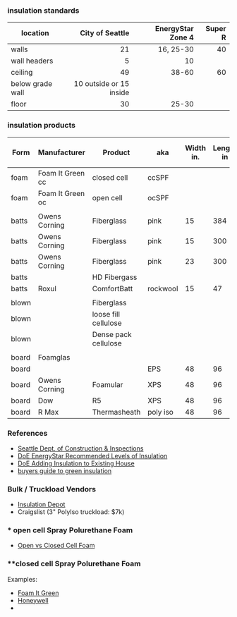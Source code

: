 
### insulation standards

| location | City of Seattle | EnergyStar Zone 4 | Super R |
| -------- | -------: | --------: | --------: |
| walls    | 21      | 16, 25-30 | 40 |  |
| wall headers       | 5     | 10 |  |
| ceiling  | 49      | 38-60 | 60 |  |
| below grade wall | 10 outside or 15 inside | |
| floor    | 30      | 25-30 |   |

### insulation products

| Form  | Manufacturer     | Product              | aka      | Width in. | Length in | Depth In. | R value | R / in | Coverage sf. | cubic feet | Price | Cost / cf | Cost / R / in | 
|-------|------------------|----------------------|----------|-----------|-----------|-----------|---------|--------|--------------|------------|-------|-----------|---------------| 
| foam  | Foam It Green cc | closed cell          | ccSPF    |           |           | 1         |         | 6.5    | 1200         | 100        | $1429 | $14.3     | $2.2          | 
| foam  | Foam It Green oc | open cell            | ocSPF    |           |           | 1         |         | 3.5    | 1202         | 100        | $749  | $7.5      | $2.1          | 
|       |                  |                      |          |           |           |           |         |        |              |            |       |           |               | 
| batts | Owens Corning    | Fiberglass           | pink     | 15        | 384       | 3.5       | 13      | 3.7    | 40           | 12         | $15   | $1.3      | $0.3          | 
| batts | Owens Corning    | Fiberglass           | pink     | 15        | 300       | 9         | 30      | 3.3    | 31           | 23         | $20   | $0.8      | $0.2          | 
| batts | Owens Corning    | Fiberglass           | pink     | 23        | 300       | 9         | 30      | 3.3    | 48           | 36         | $56   | $1.6      | $0.5          | 
| batts |                  | HD Fibergass         |          |           |           |           |         | 4.3    |              |            |       |           |               | 
| batts | Roxul            | ComfortBatt          | rockwool | 15        | 47        | 3.5       | 15      | 4.3    | 60           | 18         | $46   | $2.6      | $0.6          | 
|       |                  |                      |          |           |           |           |         |        |              |            |       |           |               | 
| blown |                  | Fiberglass           |          |           |           |           |         | 2.5    |              |            |       |           |               | 
| blown |                  | loose fill cellulose |          |           |           |           |         | 3.6    | 9            | 13         | 12    | $0.9      | $0.3          | 
| blown |                  | Dense pack cellulose |          |           |           |           |         | 3.8    |              |            |       |           |               | 
|       |                  |                      |          |           |           |           |         |        |              |            |       |           |               | 
| board | Foamglas         |                      |          |           |           |           |         | 3.8    |              |            |       |           | $0.0          | 
| board |                  |                      | EPS      | 48        | 96        | 2         | 7.7     | 3.9    | 32           | 5          | 21.65 | $4.1      | $1.1          | 
| board | Owens Corning    | Foamular             | XPS      | 48        | 96        | 1         | 5       | 5.0    | 32           | 3          | 31.22 | $11.7     | $2.3          | 
| board | Dow              | R5                   | XPS      | 48        | 96        | 2         | 10      | 5.0    | 32           | 5          | 30    | $5.6      | $1.1          | 
| board | R Max            | Thermasheath         | poly iso | 48        | 96        | 2         | 13.1    | 6.6    | 32           | 5          | 32.35 | $6.1      | $0.9          | 


### References

* [Seattle Dept. of Construction & Inspections](http://www.seattle.gov/dpd/codesrules/codes/energy/overview/)
* [DoE EnergyStar Recommended Levels of Insulation](https://www.energystar.gov/index.cfm?c=home_sealing.hm_improvement_insulation_table)
* [DoE Adding Insulation to Existing House](http://web.ornl.gov/sci/roofs+walls/insulation/ins_06.html)
* [buyers guide to green insulation](http://www.greenhomeguide.com/know-how/article/buyers-guide-to-green-insulation)

### Bulk / Truckload Vendors
* [Insulation Depot](http://www.insulationdepot.com/index.cfm)
* Craigslist (3" PolyIso truckload: $7k)

### * open cell Spray Polurethane Foam

* [Open vs Closed Cell Foam](http://www.energsmart.com/spray-foam-insulation/open-vs-closed-cell-foam.html)

### **closed cell Spray Polurethane Foam

Examples:
* [Foam It Green](https://www.sprayfoamkit.com)
* [Honeywell](https://www.honeywell-blowingagents.com/applications/spray-polyurethane-foam-insulation/)
* []()
